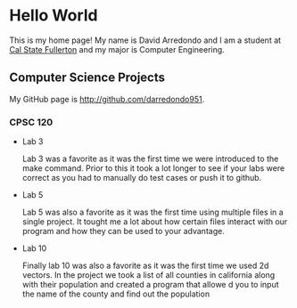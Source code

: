# Hello World

This is my home page! My name is David Arredondo and I am a student at [Cal State Fullerton](http://www.fullerton.edu/) and my major is Computer Engineering.

## Computer Science Projects

My GitHub page is http://github.com/darredondo951.

### CPSC 120

* Lab 3

    Lab 3 was a favorite as it was the first time we were introduced to the make command. Prior to this it took a lot longer to see if your labs were correct as you had to manually do test cases or push it to github.

* Lab 5

    Lab 5 was also a favorite as it was the first time using multiple files in a single project. It tought me a lot about how certain files interact with our program and how they can be used to your advantage.

* Lab 10

    Finally lab 10 was also a favorite as it was the first time we used 2d vectors. In the project we took a list of all counties in california along with their population and created a program that allowe d you to input the name of the county and find out the population
